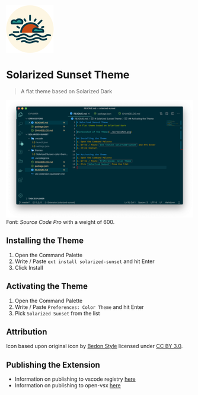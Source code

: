 ![Icon of the Theme showing a stylized Sunset](icon.png)

# Solarized Sunset Theme
> A flat theme based on Solarized Dark

![Screenshot of the Theme](screenshot.png)
Font: *Source Code Pro* with a weight of 600.

## Installing the Theme
1. Open the Command Palette
2. Write / Paste `ext install solarized-sunset` and hit Enter
3. Click Install

## Activating the Theme
1. Open the Command Palette
2. Write / Paste `Preferences: Color Theme` and hit Enter
3. Pick `Solarized Sunset` from the list

## Attribution
Icon based upon original icon by [Bedon Style](https://www.iconfinder.com/R_studio) licensed under [CC BY 3.0](https://creativecommons.org/licenses/by/3.0/).

## Publishing the Extension
- Information on publishing to vscode registry [here](https://code.visualstudio.com/api/working-with-extensions/publishing-extension)
- Information on publishing to open-vsx [here](https://github.com/eclipse/openvsx/wiki/Publishing-Extensions)

